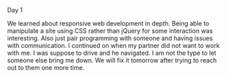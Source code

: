 Day 1

We learned about responsive web development in depth. Being able to manipulate a site using CSS rather than jQuery for some interaction was interesting. Also just pair programming with someone and having issues with communication. I continued on when my partner did not want to work with me. I was suppose to drive and he navigated. I am not the type to let someone else bring me down. We will fix it tomorrow after trying to reach out to them one more time.

